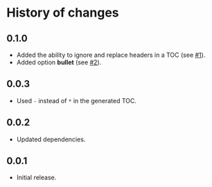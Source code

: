 History of changes
==================

0.1.0
-----

* Added the ability to ignore and replace headers in a TOC (see [#1]).
* Added option **bullet** (see [#2]).

0.0.3
-----

* Used `-` instead of `*` in the generated TOC.

0.0.2
-----

* Updated dependencies.

0.0.1
-----

* Initial release.

[#1]: https://github.com/eGavr/toc-md#advanced-toc
[#2]: https://github.com/eGavr/toc-md/blob/master/README.ru.md#tocinsert
